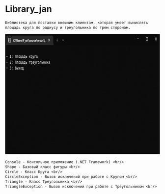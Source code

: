 # Library_jan
    Библиотека для поставки внешним клиентам, которая умеет вычислять 
    площадь круга по радиусу и треугольника по трем сторонам.

<img src="https://github.com/arutofu/Library_jan/blob/master/ScreensAndGifs/GIF%2006.02.2023%2020-15-52.gif" width="791" height="392">

    Console - Консольное приложение (.NET Framework) <br/>
    Shape - Базовый класс фигуры <br/>
    Circle - Класс Круга <br/>
    CircleException - Вызов исключений при работе с Кругом <br/>
    Triangle - Класс Треугольника <br/>
    TriangleException - Вызов исключений при работе с Треугольником <br/>
